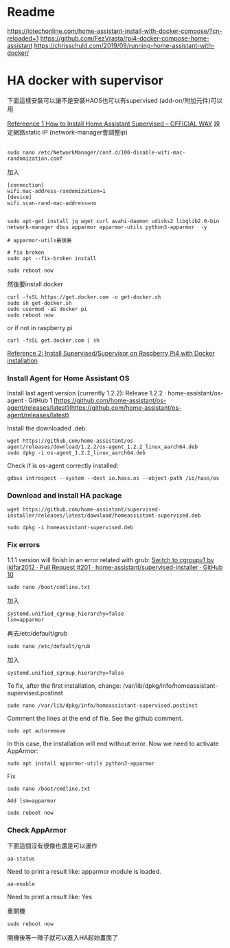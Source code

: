 # Readme



https://iotechonline.com/home-assistant-install-with-docker-compose/?cn-reloaded=1
https://github.com/FezVrasta/rpi4-docker-compose-home-assistant
https://chrisschuld.com/2019/09/running-home-assistant-with-docker/

# HA docker with supervisor

下面這樣安裝可以讓不是安裝HAOS也可以有supervised (add-on/附加元件)可以用

[Refereence 1 How to Install Home Assistant Supervised – OFFICIAL WAY](https://peyanski.com/how-to-install-home-assistant-supervised-official-way/)
設定網路static IP (network-manager會調整ip) <br>
 <br>
```
sudo nano /etc/NetworkManager/conf.d/100-disable-wifi-mac-randomization.conf
```
加入
```
[connection]
wifi.mac-address-randomization=1
[device]
wifi.scan-rand-mac-address=no
```

```

sudo apt-get install jq wget curl avahi-daemon udisks2 libglib2.0-bin network-manager dbus apparmor apparmor-utils python3-apparmor  -y

# apparmor-utils最後裝

# fix broken
sudo apt --fix-broken install

sudo reboot now
```

然後要install docker
```
curl -fsSL https://get.docker.com -o get-docker.sh
sudo sh get-docker.sh
sudo usermod -aG docker pi
sudo reboot now
```
or if not in raspberry pi
```
curl -fsSL get.docker.com | sh
```

[Reference 2: Install Supervised/Supervisor on Raspberry Pi4 with Docker installation](https://community.home-assistant.io/t/install-supervised-supervisor-on-raspberry-pi4-with-docker-installation/291186/27)

### Install Agent for Home Assistant OS


Install last agent version (currently 1.2.2): Release 1.2.2 · home-assistant/os-agent · GitHub 1
[https://github.com/home-assistant/os-agent/releases/latest](https://github.com/home-assistant/os-agent/releases/latest)

Install the downloaded .deb. 

```
wget https://github.com/home-assistant/os-agent/releases/download/1.2.2/os-agent_1.2.2_linux_aarch64.deb
sudo dpkg -i os-agent_1.2.2_linux_aarch64.deb
```
Check if is os-agent correctly installed: 
```
gdbus introspect --system --dest io.hass.os --object-path /io/hass/os
```

### Download and install HA package

```
wget https://github.com/home-assistant/supervised-installer/releases/latest/download/homeassistant-supervised.deb

sudo dpkg -i homeassistant-supervised.deb
```
### Fix errors
1.1.1 version will finish in an error related with grub: 
[Switch to cgroupv1 by ikifar2012 · Pull Request #201 · home-assistant/supervised-installer · GitHub 10](https://github.com/home-assistant/supervised-installer/pull/201)

```
sudo nano /boot/cmdline.txt 
```
加入
```
systemd.unified_cgroup_hierarchy=false
lsm=apparmor
```
再去/etc/default/grub
```
sudo nano /etc/default/grub
```
加入
```
systemd.unified_cgroup_hierarchy=false
```

To fix, after the first installation, change: 
/var/lib/dpkg/info/homeassistant-supervised.postinst
```
sudo nano /var/lib/dpkg/info/homeassistant-supervised.postinst
```
Comment the lines at the end of file. See the github comment.

```
sudo apt autoremove
 ```
In this case, the installation will end without error.
Now we need to activate AppArmor:
```
sudo apt install apparmor-utils python3-apparmor 
```

Fix
```
sudo nano /boot/cmdline.txt

Add lsm=apparmor
```
```
sudo reboot now
```

### Check AppArmor

下面這個沒有很像也還是可以運作
```
aa-status
```

Need to print a result like: apparmor module is loaded.

```
aa-enable
```
Need to print a result like: Yes




重開機
```
sudo reboot now
```

開機後等一陣子就可以進入HA起始畫面了
